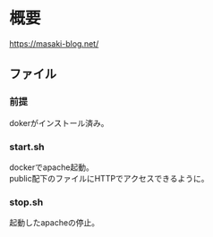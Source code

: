 # 概要
https://masaki-blog.net/

## ファイル
### 前提
dokerがインストール済み。

### start.sh
dockerでapache起動。  
public配下のファイルにHTTPでアクセスできるように。

### stop.sh
起動したapacheの停止。  
